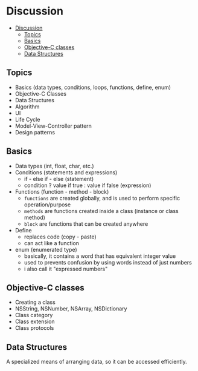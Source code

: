 # Discussion

- [Discussion](#discussion)
  - [Topics](#topics)
  - [Basics](#basics)
  - [Objective-C classes](#objective-c-classes)
  - [Data Structures](#data-structures)

## Topics

- Basics (data types, conditions, loops, functions, define, enum)
- Objective-C Classes
- Data Structures
- Algorithm
- UI
- Life Cycle
- Model-View-Controller pattern
- Design patterns

## Basics

- Data types (int, float, char, etc.)
- Conditions (statements and expressions)
  - if - else if - else (statement)
  - condition ? value if true : value if false (expression)
- Functions (function - method - block)
  - `functions` are created globally, and is used to perform specific operation/purpose
  - `methods` are functions created inside a class (instance or class method)
  - `block` are functions that can be created anywhere
- Define
  - replaces code (copy - paste)
  - can act like a function
- enum (enumerated type)
  - basically, it contains a word that has equivalent integer value
  - used to prevents confusion by using words instead of just numbers
  - i also call it "expressed numbers"

## Objective-C classes

- Creating a class
- NSString, NSNumber, NSArray, NSDictionary
- Class category
- Class extension
- Class protocols

## Data Structures

A specialized means of arranging data, so it can be accessed efficiently.
